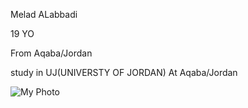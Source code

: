 Melad ALabbadi 

19 YO

From Aqaba/Jordan

study in UJ(UNIVERSTY OF JORDAN) At Aqaba/Jordan

  ![My Photo](https://private-user-images.githubusercontent.com/234282254/494276348-18f9e5f9-10c9-45cd-bd33-2e046792b8bf.jpg?jwt=eyJ0eXAiOiJKV1QiLCJhbGciOiJIUzI1NiJ9.eyJpc3MiOiJnaXRodWIuY29tIiwiYXVkIjoicmF3LmdpdGh1YnVzZXJjb250ZW50LmNvbSIsImtleSI6ImtleTUiLCJleHAiOjE3NTg4NzAwMzMsIm5iZiI6MTc1ODg2OTczMywicGF0aCI6Ii8yMzQyODIyNTQvNDk0Mjc2MzQ4LTE4ZjllNWY5LTEwYzktNDVjZC1iZDMzLTJlMDQ2NzkyYjhiZi5qcGc_WC1BbXotQWxnb3JpdGhtPUFXUzQtSE1BQy1TSEEyNTYmWC1BbXotQ3JlZGVudGlhbD1BS0lBVkNPRFlMU0E1M1BRSzRaQSUyRjIwMjUwOTI2JTJGdXMtZWFzdC0xJTJGczMlMkZhd3M0X3JlcXVlc3QmWC1BbXotRGF0ZT0yMDI1MDkyNlQwNjU1MzNaJlgtQW16LUV4cGlyZXM9MzAwJlgtQW16LVNpZ25hdHVyZT1hYjdiZjg3NDhmNjU2ODBlZWUxODIwZWNjYWJkYjVkOGJlMmIzZmJkMDY5ZDdlZjcwZGFkMWNiMDhjZmYxNThjJlgtQW16LVNpZ25lZEhlYWRlcnM9aG9zdCJ9.mvRI1WJcWtTnb9qgeidiZHZL0CNLBN3jHnL0VoW9QME)
